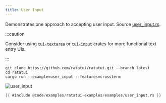 ```yaml
---
title: User Input
---
```


Demonstrates one approach to accepting user input. Source
[user_input.rs](https://github.com/ratatui/ratatui/blob/main/examples/user_input.rs).

:::caution

Consider using [`tui-textarea`](https://crates.io/crates/tui-textarea) or
[`tui-input`](https://crates.io/crates/tui-input) crates for more functional text entry UIs.

:::

```shell title=run example
git clone https://github.com/ratatui/ratatui.git --branch latest
cd ratatui
cargo run --example=user_input --features=crossterm
```

![user_input](user_input.gif)

```rust title=user_input.rs
{{ #include @code/examples/ratatui-examples/examples/user_input.rs }}
```
